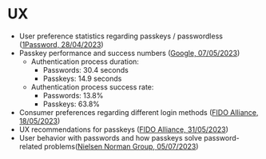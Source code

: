 # UX

- User preference statistics regarding passkeys /
  passwordless ([1Password, 28/04/2023](https://www.prnewswire.com/news-releases/report-over-half-of-north-american-consumers-are-open-to-passwordless-301799983.html))
- Passkey performance and success
  numbers ([Google, 07/05/2023](https://www.androidpolice.com/google-passkeys-data-faster-dependable-future/))
    - Authentication process duration:
        - Passwords: 30.4 seconds
        - Passkeys: 14.9 seconds
    - Authentication process success rate:
        - Passwords: 13.8%
        - Passkeys: 63.8%
- Consumer preferences regarding different login
  methods ([FIDO Alliance, 18/05/2023](https://media.fidoalliance.org/wp-content/uploads/2023/05/FIDO-Alliance-consumer-attitudes-report-May-2023.pdf))
- UX recommendations for
  passkeys ([FIDO Alliance, 31/05/2023](https://fidoalliance.org/ux-guidelines-for-passkey-creation-and-sign-ins/))
- User behavior with passwords and how passkeys solve password-related
  problems([Nielsen Norman Group, 05/07/2023](https://www.nngroup.com/articles/passwordless-accounts/))